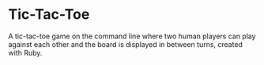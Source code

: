 # Tic-Tac-Toe
A tic-tac-toe game on the command line where two human players can play against each other and the board is displayed in between turns, created with Ruby.
